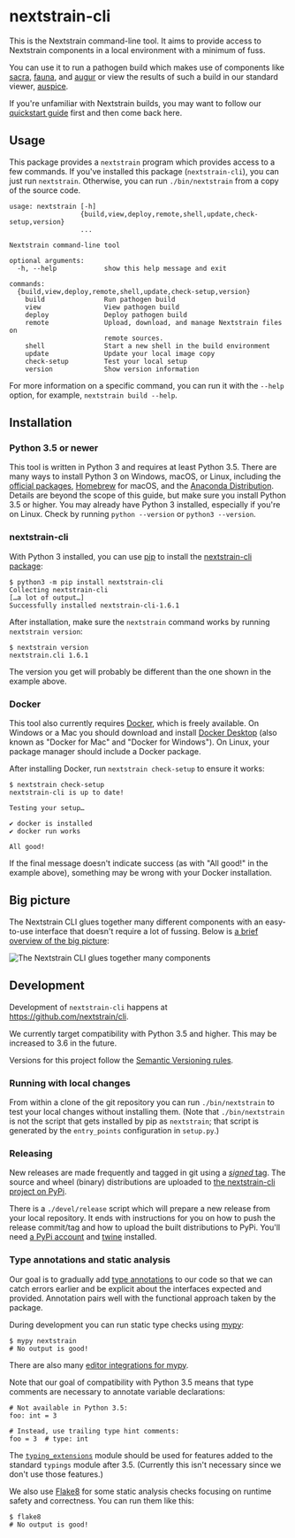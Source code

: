 # nextstrain-cli

This is the Nextstrain command-line tool.  It aims to provide access to
Nextstrain components in a local environment with a minimum of fuss.

You can use it to run a pathogen build which makes use of components like
[sacra][], [fauna][], and [augur][] or view the results of such a build in our
standard viewer, [auspice][].

If you're unfamiliar with Nextstrain builds, you may want to follow our
[quickstart guide][] first and then come back here.


[sacra]: https://github.com/nextstrain/sacra
[fauna]: https://github.com/nextstrain/fauna
[augur]: https://github.com/nextstrain/augur
[auspice]: https://github.com/nextstrain/auspice
[quickstart guide]: https://nextstrain.org/docs/getting-started/quickstart


## Usage

This package provides a `nextstrain` program which provides access to a few
commands.  If you've installed this package (`nextstrain-cli`), you can just
run `nextstrain`.  Otherwise, you can run `./bin/nextstrain` from a copy of the
source code.

```
usage: nextstrain [-h]
                  {build,view,deploy,remote,shell,update,check-setup,version}
                  ...

Nextstrain command-line tool

optional arguments:
  -h, --help            show this help message and exit

commands:
  {build,view,deploy,remote,shell,update,check-setup,version}
    build               Run pathogen build
    view                View pathogen build
    deploy              Deploy pathogen build
    remote              Upload, download, and manage Nextstrain files on
                        remote sources.
    shell               Start a new shell in the build environment
    update              Update your local image copy
    check-setup         Test your local setup
    version             Show version information
```

For more information on a specific command, you can run it with the `--help`
option, for example, `nextstrain build --help`.


## Installation

### Python 3.5 or newer

This tool is written in Python 3 and requires at least Python 3.5.  There are
many ways to install Python 3 on Windows, macOS, or Linux, including the
[official packages][], [Homebrew][] for macOS, and the [Anaconda
Distribution][].  Details are beyond the scope of this guide, but make sure you
install Python 3.5 or higher.  You may already have Python 3 installed,
especially if you're on Linux.  Check by running `python --version` or `python3
--version`.

[official packages]: https://www.python.org/downloads/
[Homebrew]: https://brew.sh
[Anaconda distribution]: https://www.anaconda.com/distribution/

### nextstrain-cli

With Python 3 installed, you can use [pip](https://pip.pypa.io) to install the
[nextstrain-cli package](https://pypi.org/project/nextstrain-cli):

    $ python3 -m pip install nextstrain-cli
    Collecting nextstrain-cli
    […a lot of output…]
    Successfully installed nextstrain-cli-1.6.1

After installation, make sure the `nextstrain` command works by running
`nextstrain version`:

    $ nextstrain version
    nextstrain.cli 1.6.1

The version you get will probably be different than the one shown in the
example above.

### Docker

This tool also currently requires [Docker][], which is freely available.  On
Windows or a Mac you should download and install [Docker Desktop][] (also known
as "Docker for Mac" and "Docker for Windows").  On Linux, your package manager
should include a Docker package.

[Docker]: https://docker.com
[Docker Desktop]: https://www.docker.com/products/docker-desktop

After installing Docker, run `nextstrain check-setup` to ensure it works:

    $ nextstrain check-setup
    nextstrain-cli is up to date!

    Testing your setup…

    ✔ docker is installed
    ✔ docker run works

    All good!

If the final message doesn't indicate success (as with "All good!" in the
example above), something may be wrong with your Docker installation.


## Big picture

The Nextstrain CLI glues together many different components with an easy-to-use
interface that doesn't require a lot of fussing.  Below is [a brief overview of
the big picture](doc/big-picture.svg):

![The Nextstrain CLI glues together many components](doc/big-picture.svg)


## Development

Development of `nextstrain-cli` happens at <https://github.com/nextstrain/cli>.

We currently target compatibility with Python 3.5 and higher.  This may be
increased to 3.6 in the future.

Versions for this project follow the [Semantic Versioning rules][].

### Running with local changes

From within a clone of the git repository you can run `./bin/nextstrain` to
test your local changes without installing them.  (Note that `./bin/nextstrain`
is not the script that gets installed by pip as `nextstrain`; that script is
generated by the `entry_points` configuration in `setup.py`.)

### Releasing

New releases are made frequently and tagged in git using a [_signed_ tag][].
The source and wheel (binary) distributions are uploaded to [the nextstrain-cli
project on PyPi](https://pypi.org/project/nextstrain-cli).

There is a `./devel/release` script which will prepare a new release from your
local repository.  It ends with instructions for you on how to push the release
commit/tag and how to upload the built distributions to PyPi.  You'll need [a
PyPi account][] and [twine][] installed.

### Type annotations and static analysis

Our goal is to gradually add [type annotations][] to our code so that we can
catch errors earlier and be explicit about the interfaces expected and
provided.  Annotation pairs well with the functional approach taken by the
package.

During development you can run static type checks using [mypy][]:

    $ mypy nextstrain
    # No output is good!

There are also many [editor integrations for mypy][].

Note that our goal of compatibility with Python 3.5 means that type comments
are necessary to annotate variable declarations:

    # Not available in Python 3.5:
    foo: int = 3

    # Instead, use trailing type hint comments:
    foo = 3  # type: int

The [`typing_extensions`][] module should be used for features added to the
standard `typings` module after 3.5.  (Currently this isn't necessary since we
don't use those features.)

We also use [Flake8][] for some static analysis checks focusing on runtime
safety and correctness.  You can run them like this:

    $ flake8
    # No output is good!


[Semantic Versioning rules]: https://semver.org
[_signed_ tag]: https://git-scm.com/book/en/v2/Git-Tools-Signing-Your-Work
[a PyPi account]: https://pypi.org/account/register/
[twine]: https://pypi.org/project/twine
[type annotations]: https://www.python.org/dev/peps/pep-0484/
[mypy]: http://mypy-lang.org/
[editor integrations for mypy]: https://github.com/python/mypy#ide--linter-integrations
[`typing_extensions`]: https://pypi.org/project/typing-extensions
[Flake8]: https://flake8.pycqa.org
